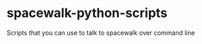spacewalk-python-scripts
========================

Scripts that you can use to talk to spacewalk over command line